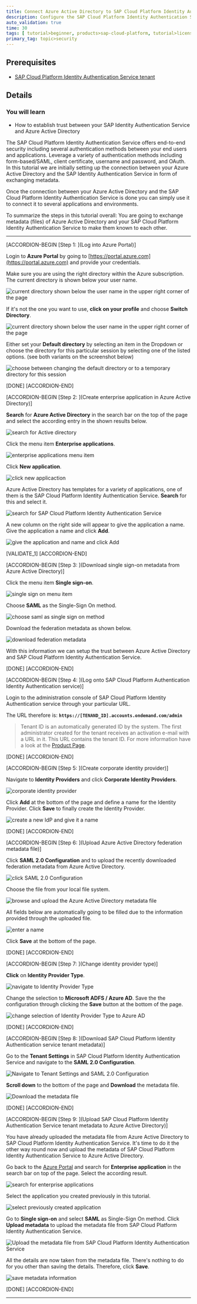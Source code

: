 ```yaml
---
title: Connect Azure Active Directory to SAP Cloud Platform Identity Authentication Service
description: Configure the SAP Cloud Platform Identity Authentication Service to leverage your Azure Active Directory setup.
auto_validation: true
time: 30
tags: [ tutorial>beginner, products>sap-cloud-platform, tutorial>license, products>sap-cloud-platform-identity-authentication]
primary_tag: topic>security
---
```


## Prerequisites
 - [SAP Cloud Platform Identity Authentication Service tenant](https://www.sapstore.com/solutions/40132/SAP-Cloud-Platform-Identity-Authentication)

## Details
### You will learn
  - How to establish trust between your SAP Identity Authentication Service and Azure Active Directory

The SAP Cloud Platform Identity Authentication Service offers end-to-end security including several authentication methods between your end users and applications. Leverage a variety of authentication methods including form-based/SAML, client certificate, username and password, and OAuth. In this tutorial we are initially setting up the connection between your Azure Active Directory and the SAP Identity Authentication Service in form of exchanging metadata.

Once the connection between your Azure Active Directory and the SAP Cloud Platform Identity Authentication Service is done you can simply use it to connect it to several applications and environments.

To summarize the steps in this tutorial overall: You are going to exchange metadata (files) of Azure Active Directory and your SAP Cloud Platform Identity Authentication Service to make them known to each other.

---

[ACCORDION-BEGIN [Step 1: ](Log into Azure Portal)]

Login to **Azure Portal** by going to [https://portal.azure.com](https://portal.azure.com) and provide your credentials.

Make sure you are using the right directory within the Azure subscription. The current directory is shown below your user name.

![current directory shown below the user name in the upper right corner of the page](current-directory.png)

If it's not the one you want to use, **click on your profile** and choose **Switch Directory**.

![current directory shown below the user name in the upper right corner of the page](switch-directory.png)

Either set your **Default directory** by selecting an item in the Dropdown or choose the directory for this particular session by selecting one of the listed options. (see both variants on the screenshot below)

![choose between changing the default directory or to a temporary directory for this session](choose-directory.png)

[DONE]
[ACCORDION-END]

[ACCORDION-BEGIN [Step 2: ](Create enterprise application in Azure Active Directory)]

**Search** for **Azure Active Directory** in the search bar on the top of the page and select the according entry in the shown results below.

![search for Active directory](search-active-directory.png)

Click the menu item **Enterprise applications**.

![enterprise applications menu item](enterprise-application-entry.png)

Click **New application**.

![click new applicaction](create-new-application.png)

Azure Active Directory has templates for a variety of applications, one of them is the SAP Cloud Platform Identity Authentication Service. **Search** for this and select it.

![search for SAP Cloud Platform Identity Authentication Service](scpias-template.png)

A new column on the right side will appear to give the application a name. Give the application a name and click **Add**.

![give the application and name and click Add](enterprise-application-name.png)

[VALIDATE_1]
[ACCORDION-END]


[ACCORDION-BEGIN [Step 3: ](Download single sign-on metadata from Azure Active Directory)]

Click the menu item **Single sign-on**.

![single sign on menu item](single-sign-on-entry.png)

Choose **SAML** as the Single-Sign On method.

![choose saml as single sign on method  ](saml-auth.png)

Download the federation metadata as shown below.

![download federation metadata](download-aad-metadata.png)

With this information we can setup the trust between Azure Active Directory and SAP Cloud Platform Identity Authentication Service.


[DONE]
[ACCORDION-END]

[ACCORDION-BEGIN [Step 4: ](Log onto SAP Cloud Platform Authentication Identity Authentication service)]

Login to the administration console of SAP Cloud Platform Identity Authentication service through your particular URL.

The URL therefore is: **`https://[TENAND_ID].accounts.ondemand.com/admin`**

>Tenant ID is an automatically generated ID by the system. The first administrator created for the tenant receives an activation e-mail with a URL in it. This URL contains the tenant ID. For more information have a look at the [Product Page](https://www.sap.com/products/cloud-platform/capabilities/foundation.identity-authentication.html#identity-authentication).


[DONE]
[ACCORDION-END]

[ACCORDION-BEGIN [Step 5: ](Create corporate identity provider)]

Navigate to **Identity Providers** and click **Corporate Identity Providers**.

![corporate identity provider](corporate-idp.png)

Click **Add** at the bottom of the page and define a name for the Identity Provider. Click **Save** to finally create the Identity Provider.

![create a new IdP and give it a name](define-new-idp.png)

[DONE]
[ACCORDION-END]

[ACCORDION-BEGIN [Step 6: ](Upload Azure Active Directory federation metadata file)]

Click **SAML 2.0 Configuration** and to upload the recently downloaded federation metadata from Azure Active Directory.

![click SAML 2.0 Configuration](configure-saml-idp.png)

Choose the file from your local file system.

![browse and upload the Azure Active Directory metadata file](upload-aad-metadata.png)

All fields below are automatically going to be filled due to the information provided through the uploaded file.

![enter a name](idp-name-logon.png)

Click **Save** at the bottom of the page.

[DONE]
[ACCORDION-END]

[ACCORDION-BEGIN [Step 7: ](Change identity provider type)]

**Click** on **Identity Provider Type**.

![navigate to Identity Provider Type](choose-idp-type.png)

Change the selection to **Microsoft ADFS / Azure AD**. Save the the configuration through clicking the **Save** button at the bottom of the page.

![change selection of Identity Provider Type to Azure AD](select-idptype-aad.png)

[DONE]
[ACCORDION-END]

[ACCORDION-BEGIN [Step 8: ](Download SAP Cloud Platform Identity Authentication service tenant metadata)]

Go to the **Tenant Settings** in SAP Cloud Platform Identity Authentication Service and navigate to the **SAML 2.0 Configuration**.

![Navigate to Tenant Settings and SAML 2.0 Configuration](saml-configuration-ias.png)

**Scroll down** to the bottom of the page and **Download** the metadata file.

![Download the metadata file](download-ias-metadata.png)

[DONE]
[ACCORDION-END]

[ACCORDION-BEGIN [Step 9: ](Upload SAP Cloud Platform Identity Authentication Service tenant metadata to Azure Active Directory)]

You have already uploaded the metadata file from Azure Active Directory to SAP Cloud Platform Identity Authentication Service. It's time to do it the other way round now and upload the metadata of SAP Cloud Platform Identity Authentication Service to Azure Active Directory.

Go back to the [Azure Portal](portal.azure.com) and search for **Enterprise application** in the search bar on top of the page. Select the according result.

![search for enterprise applications](search-enterprise-applications.png)

Select the application you created previously in this tutorial.

![select previously created application](my-sap-tutorial.png)

Go to **Single sign-on** and select **SAML** as Single-Sign On method. Click  **Upload metadata** to upload the metadata file from SAP Cloud Platform Identity Authentication Service.

![Upload the metadata file from SAP Cloud Platform Identity Authentication Service](upload-ias-metadata.png)

All the details are now taken from the metadata file. There's nothing to do for you other than saving the details. Therefore, click **Save**.

![save metadata information](save-ias-metadata-details.png)

[DONE]
[ACCORDION-END]

---

